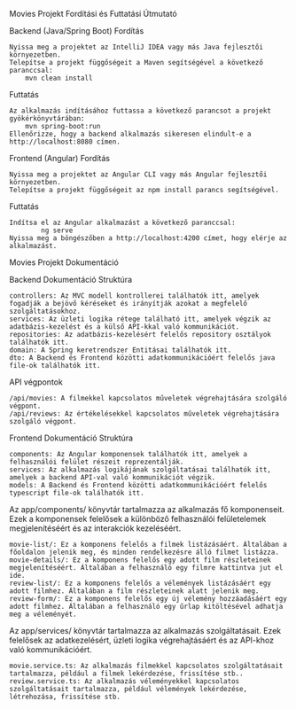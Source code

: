 Movies Projekt Fordítási és Futtatási Útmutató

Backend (Java/Spring Boot)
Fordítás

    Nyissa meg a projektet az IntelliJ IDEA vagy más Java fejlesztői környezetben.
    Telepítse a projekt függőségeit a Maven segítségével a következő paranccsal:
        mvn clean install

Futtatás

    Az alkalmazás indításához futtassa a következő parancsot a projekt gyökérkönyvtárában:
        mvn spring-boot:run
    Ellenőrizze, hogy a backend alkalmazás sikeresen elindult-e a http://localhost:8080 címen.


Frontend (Angular)
Fordítás

    Nyissa meg a projektet az Angular CLI vagy más Angular fejlesztői környezetben.
    Telepítse a projekt függőségeit az npm install parancs segítségével.

Futtatás

    Indítsa el az Angular alkalmazást a következő paranccsal:
            ng serve
    Nyissa meg a böngészőben a http://localhost:4200 címet, hogy elérje az alkalmazást.


Movies Projekt Dokumentáció

Backend Dokumentáció
Struktúra

    controllers: Az MVC modell kontrollerei találhatók itt, amelyek fogadják a bejövő kéréseket és irányítják azokat a megfelelő szolgáltatásokhoz.
    services: Az üzleti logika rétege található itt, amelyek végzik az adatbázis-kezelést és a külső API-kkal való kommunikációt.
    repositories: Az adatbázis-kezelésért felelős repository osztályok találhatók itt.
    domain: A Spring keretrendszer Entitásai találhatók itt.
    dto: A Backend és Frontend közötti adatkommunikációért felelős java file-ok találhatók itt.

API végpontok

    /api/movies: A filmekkel kapcsolatos műveletek végrehajtására szolgáló végpont.
    /api/reviews: Az értékelésekkel kapcsolatos műveletek végrehajtására szolgáló végpont.

Frontend Dokumentáció
Struktúra

    components: Az Angular komponensek találhatók itt, amelyek a felhasználói felület részeit reprezentálják.
    services: Az alkalmazás logikájának szolgáltatásai találhatók itt, amelyek a backend API-val való kommunikációt végzik.
    models: A Backend és Frontend közötti adatkommunikációért felelős typescript file-ok találhatók itt.

Az app/components/ könyvtár tartalmazza az alkalmazás fő komponenseit.
Ezek a komponensek felelősek a különböző felhasználói felületelemek megjelenítéséért és az interakciók kezeléséért.

    movie-list/: Ez a komponens felelős a filmek listázásáért. Általában a főoldalon jelenik meg, és minden rendelkezésre álló filmet listázza.
    movie-details/: Ez a komponens felelős egy adott film részleteinek megjelenítéséért. Általában a felhasználó egy filmre kattintva jut el ide.
    review-list/: Ez a komponens felelős a vélemények listázásáért egy adott filmhez. Általában a film részleteinek alatt jelenik meg.
    review-form/: Ez a komponens felelős egy új vélemény hozzáadásáért egy adott filmhez. Általában a felhasználó egy űrlap kitöltésével adhatja meg a véleményét.

Az app/services/ könyvtár tartalmazza az alkalmazás szolgáltatásait.
Ezek felelősek az adatkezelésért, üzleti logika végrehajtásáért és az API-khoz való kommunikációért.

    movie.service.ts: Az alkalmazás filmekkel kapcsolatos szolgáltatásait tartalmazza, például a filmek lekérdezése, frissítése stb..
    review.service.ts: Az alkalmazás véleményekkel kapcsolatos szolgáltatásait tartalmazza, például vélemények lekérdezése, létrehozása, frissítése stb.

